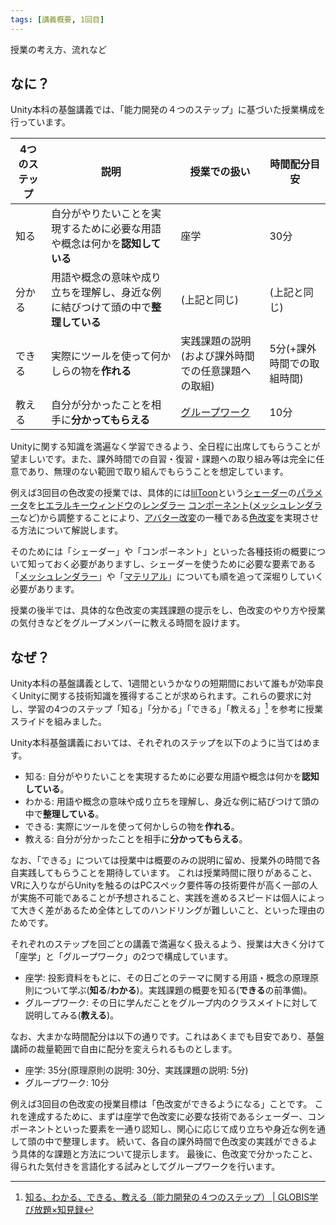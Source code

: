```yaml
---
tags: [講義概要, 1回目]
---
```


授業の考え方、流れなど

## なに？

Unity本科の基盤講義では、「能力開発の４つのステップ」に基づいた授業構成を行っています。

| 4つのステップ | 説明                                                                             | 授業での扱い                                       | 時間配分目安               |
| ------------- | -------------------------------------------------------------------------------- | -------------------------------------------------- | -------------------------- |
| 知る          | 自分がやりたいことを実現するために必要な用語や概念は何かを**認知している**       | 座学                                               | 30分                       |
| 分かる        | 用語や概念の意味や成り立ちを理解し、身近な例に結びつけて頭の中で**整理している** | (上記と同じ)                                       | (上記と同じ)               |
| できる        | 実際にツールを使って何かしらの物を**作れる**                                     | 実践課題の説明(および課外時間での任意課題への取組) | 5分(+課外時間での取組時間) |
| 教える        | 自分が分かったことを相手に**分かってもらえる**                                   | [グループワーク](../か行/グループワーク)           | 10分                       |

Unityに関する知識を満遍なく学習できるよう、全日程に出席してもらうことが望ましいです。また、課外時間での自習・復習・課題への取り組み等は完全に任意であり、無理のない範囲で取り組んでもらうことを想定しています。

例えば3回目の色改変の授業では、具体的には[lilToon](../JKL/lilToon)という[シェーダー](../STU/Shader)の[パラメータ](../は行/パラメータ)を[ヒエラルキーウィンドウ](../GHI/Hierarchyウィンドウ)の[レンダラー](../PQR/Renderer) [コンポーネント](../ABC/Component)([メッシュレンダラー](../MNO/MeshRenderer)など)から調整することにより、[アバター改変](../あ行/アバター改変)の一種である[色改変](../あ行/色改変)を実現させる方法について解説します。

そのためには「シェーダー」や「コンポーネント」といった各種技術の概要について知っておく必要がありますし、シェーダーを使うために必要な要素である「[メッシュレンダラー](../MNO/MeshRenderer)」や「[マテリアル](../MNO/Material)」についても順を追って深堀りしていく必要があります。

授業の後半では、具体的な色改変の実践課題の提示をし、色改変のやり方や授業の気付きなどをグループメンバーに教える時間を設けます。

## なぜ？

Unity本科の基盤講義として、1週間というかなりの短期間において誰もが効率良くUnityに関する技術知識を獲得することが求められます。これらの要求に対し、学習の4つのステップ「知る」「分かる」「できる」「教える」[^1] を参考に授業スライドを組みました。

Unity本科基盤講義においては、それぞれのステップを以下のように当てはめます。

- 知る: 自分がやりたいことを実現するために必要な用語や概念は何かを**認知している**。
- わかる: 用語や概念の意味や成り立ちを理解し、身近な例に結びつけて頭の中で**整理している**。
- できる: 実際にツールを使って何かしらの物を**作れる**。
- 教える: 自分が分かったことを相手に**分かってもらえる**。

なお、「できる」については授業中は概要のみの説明に留め、授業外の時間で各自実践してもらうことを期待しています。
これは授業時間に限りがあること、VRに入りながらUnityを触るのはPCスペック要件等の技術要件が高く一部の人が実施不可能であることが予想されること、実践を進めるスピードは個人によって大きく差があるため全体としてのハンドリングが難しいこと、といった理由のためです。

それぞれのステップを回ごとの講義で満遍なく扱えるよう、授業は大きく分けて「座学」と「グループワーク」の2つで構成しています。

- 座学: 投影資料をもとに、その日ごとのテーマに関する用語・概念の原理原則について学ぶ(**知る**/**わかる**)。実践課題の概要を知る(**できる**の前準備)。
- グループワーク: その日に学んだことをグループ内のクラスメイトに対して説明してみる(**教える**)。

なお、大まかな時間配分は以下の通りです。これはあくまでも目安であり、基盤講師の裁量範囲で自由に配分を変えられるものとします。

- 座学: 35分(原理原則の説明: 30分、実践課題の説明: 5分)
- グループワーク: 10分

例えば3回目の色改変の授業目標は「色改変ができるようになる」ことです。
これを達成するために、まずは座学で色改変に必要な技術であるシェーダー、コンポーネントといった要素を一通り認知し、関心に応じて成り立ちや身近な例を通して頭の中で整理します。
続いて、各自の課外時間で色改変の実践ができるよう具体的な課題と方法について提示します。
最後に、色改変で分かったこと、得られた気付きを言語化する試みとしてグループワークを行います。

[^1]: [知る、わかる、できる、教える（能力開発の４つのステップ） | GLOBIS学び放題×知見録](https://globis.jp/article/5149/)
